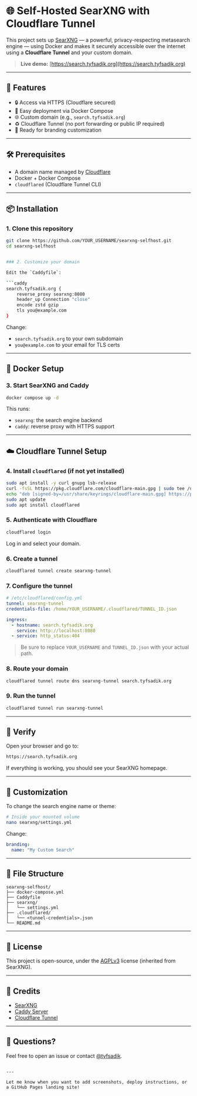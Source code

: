 # 🌐 Self-Hosted SearXNG with Cloudflare Tunnel

This project sets up [SearXNG](https://github.com/searxng/searxng) — a powerful, privacy-respecting metasearch engine — using Docker and makes it securely accessible over the internet using a **Cloudflare Tunnel** and your custom domain.

> **Live demo:** [https://search.tyfsadik.org](https://search.tyfsadik.org)

---

## 🚀 Features

- 🔒 Access via HTTPS (Cloudflare secured)
- 🧩 Easy deployment via Docker Compose
- 🌐 Custom domain (e.g., `search.tyfsadik.org`)
- ♻️ Cloudflare Tunnel (no port forwarding or public IP required)
- 🎨 Ready for branding customization

---

## 🛠️ Prerequisites

- A domain name managed by [Cloudflare](https://cloudflare.com)
- Docker + Docker Compose
- `cloudflared` (Cloudflare Tunnel CLI)

---

## 📦 Installation

### 1. Clone this repository

```bash
git clone https://github.com/YOUR_USERNAME/searxng-selfhost.git
cd searxng-selfhost


### 2. Customize your domain

Edit the `Caddyfile`:

```caddy
search.tyfsadik.org {
    reverse_proxy searxng:8080
    header_up Connection "close"
    encode zstd gzip
    tls you@example.com
}
```

Change:

* `search.tyfsadik.org` to your own subdomain
* `you@example.com` to your email for TLS certs

---

## 🐳 Docker Setup

### 3. Start SearXNG and Caddy

```bash
docker compose up -d
```

This runs:

* `searxng`: the search engine backend
* `caddy`: reverse proxy with HTTPS support

---

## ☁️ Cloudflare Tunnel Setup

### 4. Install `cloudflared` (if not yet installed)

```bash
sudo apt install -y curl gnupg lsb-release
curl -fsSL https://pkg.cloudflare.com/cloudflare-main.gpg | sudo tee /usr/share/keyrings/cloudflare-main.gpg > /dev/null
echo "deb [signed-by=/usr/share/keyrings/cloudflare-main.gpg] https://pkg.cloudflare.com/cloudflared $(lsb_release -cs) main" | sudo tee /etc/apt/sources.list.d/cloudflared.list
sudo apt update
sudo apt install cloudflared
```

### 5. Authenticate with Cloudflare

```bash
cloudflared login
```

Log in and select your domain.

### 6. Create a tunnel

```bash
cloudflared tunnel create searxng-tunnel
```

### 7. Configure the tunnel

```yaml
# /etc/cloudflared/config.yml
tunnel: searxng-tunnel
credentials-file: /home/YOUR_USERNAME/.cloudflared/TUNNEL_ID.json

ingress:
  - hostname: search.tyfsadik.org
    service: http://localhost:8080
  - service: http_status:404
```

> Be sure to replace `YOUR_USERNAME` and `TUNNEL_ID.json` with your actual path.

### 8. Route your domain

```bash
cloudflared tunnel route dns searxng-tunnel search.tyfsadik.org
```

### 9. Run the tunnel

```bash
cloudflared tunnel run searxng-tunnel
```

---

## 🧪 Verify

Open your browser and go to:

```txt
https://search.tyfsadik.org
```

If everything is working, you should see your SearXNG homepage.

---

## 🎨 Customization

To change the search engine name or theme:

```bash
# Inside your mounted volume
nano searxng/settings.yml
```

Change:

```yaml
branding:
  name: "My Custom Search"
```

---

## 📂 File Structure

```
searxng-selfhost/
├── docker-compose.yml
├── Caddyfile
├── searxng/
│   └── settings.yml
├── .cloudflared/
│   └── <tunnel-credentials>.json
└── README.md
```

---

## 📜 License

This project is open-source, under the [AGPLv3](https://www.gnu.org/licenses/agpl-3.0.html) license (inherited from SearXNG).

---

## 🤝 Credits

* [SearXNG](https://github.com/searxng/searxng)
* [Caddy Server](https://caddyserver.com)
* [Cloudflare Tunnel](https://developers.cloudflare.com/cloudflare-one/connections/connect-apps/)

---

## 💬 Questions?

Feel free to open an issue or contact [@tyfsadik](https://github.com/tyfsadik).

```

---

Let me know when you want to add screenshots, deploy instructions, or a GitHub Pages landing site!
```
